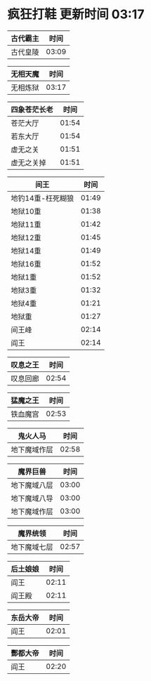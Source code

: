 # 疯狂打鞋 更新时间 03:17

| 古代霸主   | 时间    |
|--------|-------|
| 古代皇陵 | 03:09 |

| 无相天魔   | 时间    |
|--------|-------|
| 无相炼狱 | 03:17 |

| 四象苍茫长老   | 时间    |
|--------|-------|
| 苍茫大厅 | 01:54 |
| 若东大厅 | 01:54 |
| 虚无之关 | 01:51 |
| 虚无之关掉 | 01:51 |

| 间王   | 时间    |
|--------|-------|
| 地钓14重-枉死糊狼 | 01:49 |
| 地狱10重 | 01:38 |
| 地狱11重 | 01:42 |
| 地狱12重 | 01:45 |
| 地狱14重 | 01:49 |
| 地狱16重 | 01:52 |
| 地狱1重 | 01:52 |
| 地狱3重 | 01:32 |
| 地狱4重 | 01:21 |
| 地狱重 | 01:27 |
| 间王峰 | 02:14 |
| 阎王 | 02:14 |

| 叹息之王   | 时间    |
|--------|-------|
| 叹息回廊 | 02:54 |

| 猛魔之王   | 时间    |
|--------|-------|
| 铁血魔宫 | 02:53 |

| 鬼火人马   | 时间    |
|--------|-------|
| 地下魔域作层 | 02:58 |

| 魔界巨兽   | 时间    |
|--------|-------|
| 地下魔域八层 | 03:00 |
| 地下魔域八导 | 03:00 |
| 地下魔域作层 | 03:00 |

| 魔界统领   | 时间    |
|--------|-------|
| 地下魔域七层 | 02:57 |

| 后土娘娘   | 时间    |
|--------|-------|
| 阎王 | 02:11 |
| 阎王殿 | 02:11 |

| 东岳大帝   | 时间    |
|--------|-------|
| 阎王 | 02:01 |

| 酆都大帝   | 时间    |
|--------|-------|
| 阎王 | 02:20 |